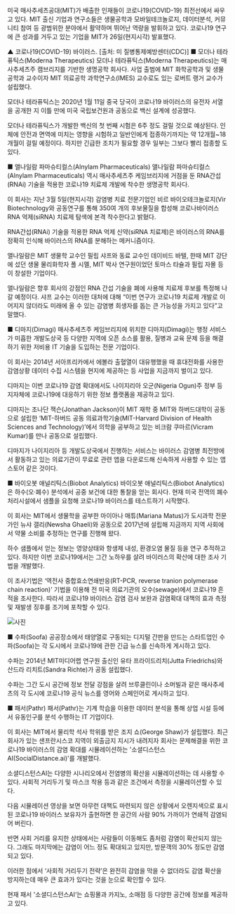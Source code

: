 미국 매사추세츠공대(MIT)가 배출한 인재들이 코로나19(COVID-19) 최전선에서 싸우고 있다. MIT 출신 기업과 연구소들은 생물공학과 모바일테크놀로지, 데이터분석, 커뮤니티 참여 등 광범위한 분야에서 활약하며 뛰어난 역량을 발휘하고 있다. 코로나19 연구에 큰 성과를 거두고 있는 기업을 MIT가 26일(현지시각) 발표했다.


▲ 코로나19(COVID-19) 바이러스. [출처: 미 질병통제예방센터(CDC)]
■ 모더나 테라퓨틱스(Moderna Therapeutics)
모더나 테라퓨틱스(Moderna Therapeutics)는 매사추세츠주 캠브리지를 기반한 생명공학 회사다. 사업 출범에 MIT 화학공학과 및 생물공학과 교수이자 MIT 의료공학 과학연구소(IMES) 교수로도 있는 로버트 랭거 교수가 설립했다.

모더나 테라퓨틱스는 2020년 1월 11일 중국 당국이 코로나19 바이러스의 유전자 서열을 공개한 지 이틀 만에 미국 국립보건원과 공동으로 백신 설계에 성공했다.

모더나 테라퓨틱스가 개발한 백신의 첫 번째 시험은 6주 정도 걸릴 것으로 예상된다. 인체에 안전과 면역에 미치는 영향을 시험하고 일반인에게 접종하기까지는 약 12개월~18개월이 걸릴 예정이다. 하지만 긴급한 조치가 필요할 경우 일부는 그보다 빨리 접종할 도 있다.

■ 앨나일람 파마슈티컬스(Alnylam Pharmaceuticals)
앨나일람 파마슈티컬스(Alnylam Pharmaceuticals) 역시 매사추세츠주 케임브리지에 거점을 둔 RNA간섭(RNAi) 기술을 적용한 코로나19 치료제 개발에 착수한 생명공학 회사다. 

이 회사는 지난 3월 5일(현지시각) 감염병 치료 전문기업인 비르 바이오테크놀로지(Vir Biotechnology와 공동연구를 통해 350여 개의 후보물질을 합성해 코로나바이러스 RNA 억제(siRNA) 치료제 탐색에 본격 착수한다고 밝혔다.

RNA간섭(RNAi) 기술을 적용한 RNA 억제 신약(siRNA 치료제)은 바이러스의 RNA를 정확히 인식해 바이러스의 RNA를 분해하는 메커니즘이다. 

앨나일람은 MIT 생물학 교수인 필립 샤프와 동료 교수인 데이비드 바텔, 한때 MIT 강단에 섰던 생물 물리화학자 폴 시멜, MIT 박사 연구원이었던 토마스 타슐과 필립 자몰 등이 창설한 기업이다.

앨나일람은 향후 회사의 강점인 RNA 간섭 기술을 폐에 사용해 치료제 후보를 특정해 나갈 예정이다. 샤프 교수는 이러한 대처에 대해 “이번 연구가 코로나19 치료제 개발로 이어지지 않더라도 미래에 올 수 있는 감염병 희생자를 돕는 큰 가능성을 가지고 있다”고 말했다.

■ 디마지(Dimagi)
매사추세츠주 케임브리지에 위치한 디마지(Dimagi)는 행정 서비스가 미흡한 개발도상국 등 다양한 지역에 오픈 소스를 활용, 질병과 교육 문제 등을 해결하기 위한 저비용 IT 기술을 도입하는 전문 기업이다. 

이 회사는 2014년 서아프리카에서 에볼라 출혈열이 대유행했을 때 휴대전화를 사용한 감염상황 데이터 수집 시스템을 현지에 제공하는 등 사업을 지금까지 벌이고 있다.

디마지는 이번 코로나19 감염 확대에서도 나이지리아 오군(Nigeria Ogun)주 정부 등 지자체에 코로나19에 대응하기 위한 정보 플랫폼을 제공하고 있다.

디마지는 조나단 잭슨(Jonathan Jackson)이 MIT 재학 중 MIT와 하버드대학이 공동으로 설립한 ‘MIT-하버드 공동 의료과학기술(MIT-Harvard Division of Health Sciences and Technology)’에서 의학을 공부하고 있는 비크람 쿠마르(Vicram Kumar)를 만나 공동으로 설립했다.

디마지가 나이지리아 등 개발도상국에서 진행하는 서비스는 바이러스 감염병 최전방에서 활동하고 있는 의료기관이 무료로 관련 앱을 다운로드해 신속하게 사용할 수 있는 앱스토어 같은 것이다.

■ 바이오봇 애널리틱스(Biobot Analytics)
바이오봇 애널리틱스(Biobot Analytics)은 하수(오·폐수) 분석에서 공중 보건에 대한 통찰을 얻는 회사다. 현재 미국 전역의 폐수 처리시설에서 샘플을 요청해 코로나19 바이러스를 테스트하기 시작했다.

이 회사는 MIT에서 생물학을 공부한 마이아나 매튜(Mariana Matus)가 도시과학 전문가인 뉴샤 갤리(Newsha Ghaeli)와 공동으로 2017년에 설립해 지금까지 지역 사회에서 약물 소비를 추정하는 연구를 진행해 왔다.

하수 샘플에서 얻는 정보는 영양상태와 항생제 내성, 환경오염 물질 등을 연구 추적하고 있다. 하지만 이번 코로나19에서는 그간 노하우를 살려 바이러스의 확산에 대한 조사 기법을 개발했다.

이 조사기법은 ‘역전사 중합효소연쇄반응(RT-PCR, reverse tranion polymerase chain reaction)’ 기법을 이용해 전 미국 의료기관의 오수(sewage)에서 코로나19 흔적을 조사한다. 따라서 코로나19 바이러스 감염 검사 보완과 감염확대 대책의 효과 측정 및 재발생 징후를 조기에 포착할 수 있다.

![사진](http://www.itnews.or.kr/wp-content/uploads/2020/03/COVID-19.jpg)

■ 수파(Soofa)
공공장소에서 태양열로 구동되는 디지털 간판을 만드는 스타트업인 수파(Soofa)는 각 도시에서 코로나19에 관한 긴급 뉴스를 신속하게 게시하고 있다. 

수파는 2014년 MIT미디어랩 연구원 출신인 유타 프라이드리치(Jutta Friedrichs)와 산드라 리치트(Sandra Richte)가 공동 설립했다.

수파는 그간 도시 공간에 정보 전달 강점을 살려 브루클린이나 소머빌과 같은 매사추세츠의 각 도시에 코로나19 공식 뉴스를 영어와 스페인어로 게시하고 있다. 

■ 패서(Pathr)
패서(Pathr)는 기계 학습을 이용한 데이터 분석을 통해 상업 시설 등에서 유동인구를 분석 수행하는 IT 기업이다. 

이 회사는 MIT에서 물리학 석사 학위를 받은 조지 쇼(George Shaw)가 설립했다. 최근 회사가 있는 샌프란시스코 지역이 외출금지 지시가 내려지자 회사는 문제해결을 위한 코로나19 바이러스의 감염 확대를 시뮬레이션하는 '소셜디스턴스AI(SocialDistance.ai)'를 개발했다.

소셜디스턴스AI는 다양한 시나리오에서 전염병의 확산을 시뮬레이션하는 데 사용할 수 있다. 사회적 거리두기 및 마스크 착용 등과 같은 조건에서 측정을 시뮬레이션할 수 있다.

다음 시뮬레이션 영상을 보면 아무런 대책도 마련되지 않은 상황에서 오렌지색으로 표시된 코로나19 바이러스 보유자가 출현하면 한 공간의 사람 90% 가까이가 연쇄적 감염되어 버린다.



반면 사회 거리를 유지한 상태에서는 사람들이 이동해도 좀처럼 감염이 확산되지 않는다. 그래도 마지막에는 감염이 어느 정도 확대되고 있지만, 방문객의 30% 정도만 감염되고 있다. 



이러한 점에서 ‘사회적 거리두기 전략’은 완전히 감염을 막을 수 없더라도 감염 확산을 방지하는데 매우 큰 효과가 있다는 것을 눈으로 확인할 수 있다.

현재 패서 '소셜디스턴스AI‘는 쇼핑몰과 카지노, 소매점 등 다양한 공간에 정보를 제공하고 있다.
